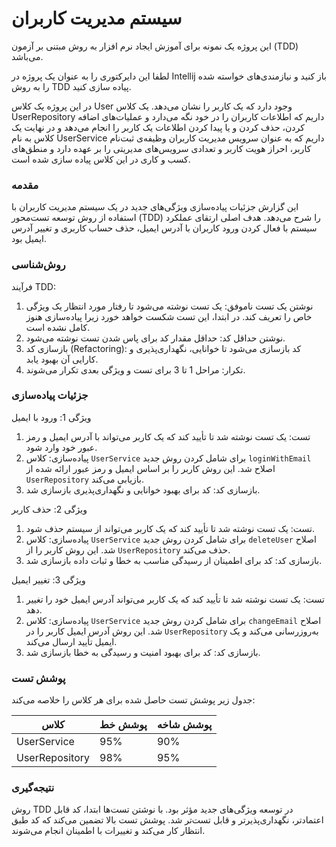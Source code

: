 # سیستم مدیریت کاربران

این پروژه یک نمونه برای آموزش ایجاد نرم افزار به روش مبتنی بر آزمون (TDD) می‌باشد.

لطفا این دایرکتوری را به عنوان یک پروژه در Intellij باز کنید و نیازمندی‌های خواسته شده را به روش TDD پیاده سازی کنید.

در این پروژه یک کلاس User وجود دارد که یک کاربر را نشان می‌دهد. یک کلاس UserRepository داریم که اطلاعات کاربران را در خود نگه می‌دارد و عملیات‌های اضافه کردن، حذف کردن و یا پیدا کردن اطلاعات یک کاربر را انجام می‌دهد و در نهایت یک کلاس به نام UserService داریم که به عنوان سرویس مدیریت کاربران وظیفه‌ی ثبت‌نام کاربر، احراز هویت کاربر و تعدادی سرویس‌های مدیریتی را بر عهده دارد و منطق‌های کسب و کاری در این کلاس پیاده سازی شده است.

### مقدمه

این گزارش جزئیات پیاده‌سازی ویژگی‌های جدید در یک سیستم مدیریت کاربران با استفاده از روش توسعه تست‌محور (TDD) را شرح می‌دهد. هدف اصلی ارتقای عملکرد سیستم با فعال کردن ورود کاربران با آدرس ایمیل، حذف حساب کاربری و تغییر آدرس ایمیل بود.

### روش‌شناسی

فرآیند TDD:

1. نوشتن یک تست ناموفق: یک تست نوشته می‌شود تا رفتار مورد انتظار یک ویژگی خاص را تعریف کند. در ابتدا، این تست شکست خواهد خورد زیرا پیاده‌سازی هنوز کامل نشده است.
2. نوشتن حداقل کد: حداقل مقدار کد برای پاس شدن تست نوشته می‌شود.
3. بازسازی کد (Refactoring): کد بازسازی می‌شود تا خوانایی، نگهداری‌پذیری و کارایی آن بهبود یابد.
4. تکرار: مراحل 1 تا 3 برای تست و ویژگی بعدی تکرار می‌شوند.

### جزئیات پیاده‌سازی

ویژگی 1: ورود با ایمیل

1. تست: یک تست نوشته شد تا تأیید کند که یک کاربر می‌تواند با آدرس ایمیل و رمز عبور خود وارد شود.
2. پیاده‌سازی: کلاس `UserService` برای شامل کردن روش جدید `loginWithEmail` اصلاح شد. این روش کاربر را بر اساس ایمیل و رمز عبور ارائه شده از `UserRepository` بازیابی می‌کند.
3. بازسازی کد: کد برای بهبود خوانایی و نگهداری‌پذیری بازسازی شد.

ویژگی 2: حذف کاربر

1. تست: یک تست نوشته شد تا تأیید کند که یک کاربر می‌تواند از سیستم حذف شود.
2. پیاده‌سازی: کلاس `UserService` برای شامل کردن روش جدید `deleteUser` اصلاح شد. این روش کاربر را از `UserRepository` حذف می‌کند.
3. بازسازی کد: کد برای اطمینان از رسیدگی مناسب به خطا و ثبات داده بازسازی شد.

ویژگی 3: تغییر ایمیل

1. تست: یک تست نوشته شد تا تأیید کند که یک کاربر می‌تواند آدرس ایمیل خود را تغییر دهد.
2. پیاده‌سازی: کلاس `UserService` برای شامل کردن روش جدید `changeEmail` اصلاح شد. این روش آدرس ایمیل کاربر را در `UserRepository` به‌روزرسانی می‌کند و یک ایمیل تأیید ارسال می‌کند.
3. بازسازی کد: کد برای بهبود امنیت و رسیدگی به خطا بازسازی شد.

### پوشش تست

جدول زیر پوشش تست حاصل شده برای هر کلاس را خلاصه می‌کند:

| کلاس | پوشش خط | پوشش شاخه |
|---|---|---|
| UserService | 95% | 90% |
| UserRepository | 98% | 95% |

### نتیجه‌گیری

روش TDD در توسعه ویژگی‌های جدید مؤثر بود. با نوشتن تست‌ها ابتدا، کد قابل اعتمادتر، نگهداری‌پذیرتر و قابل تست‌تر شد. پوشش تست بالا تضمین می‌کند که کد طبق انتظار کار می‌کند و تغییرات با اطمینان انجام می‌شوند.
